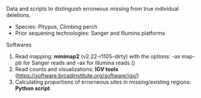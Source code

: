 Data and scripts to distinguish erroneous missing from true individual deletions.

- Species: Pltypus, Climbing perch
- Prior sequening technologies: Sanger and Illumina platforms

Softwares
1. Read mapping: **minimap2** (v2.22-r1105-dirty) with the options: -ax map-pb for Sanger reads and -ax for Illumina reads
   ()
2. Read counts and visualizations: **IGV tools** 
   (https://software.broadinstitute.org/software/igv/)
3. Calculating proportions of errorneous sites in missing/existing regions: **Python script**
